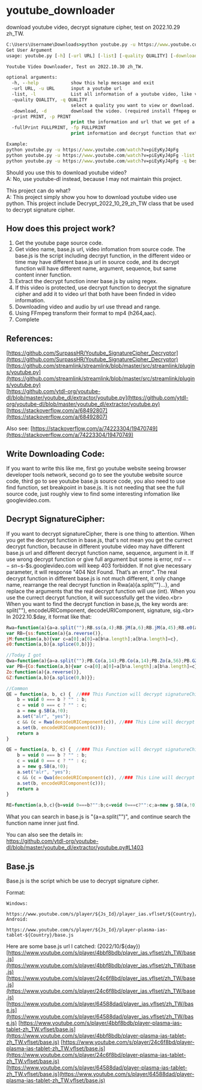 # youtube_downloader
download youtube video, decrypt signature cipher, test on 2022.10.29 zh_TW.

```cmd
C:\Users\Username\Downloads>python youtube.py -u https://www.youtube.com/watch?v=piEyKyJ4pFg -h
Get User Argument
usage: youtube.py [-h] [-url URL] [-list] [-quality QUALITY] [-download] [-print PRINT] [-fullPrint FULLPRINT]

Youtube Video Downloader, Test on 2022.10.30 zh_TW.

optional arguments:
  -h, --help            show this help message and exit
  -url URL, -u URL      input a youtube url
  -list, -l             List all information of a youtube video, like video quality.
  -quality QUALITY, -q QUALITY
                        select a quality you want to view or download. Like Best, best, 1080, 720, 360, 240.
  -download, -d         download the video. (required install ffmpeg on your device.)
  -print PRINT, -p PRINT
                        print the information and url that we get of a video
  -fullPrint FULLPRINT, -fp FULLPRINT
                        print information and decrypt function that extract from base.js and other debug values
```
```cmd
Example:
python youtube.py -u https://www.youtube.com/watch?v=piEyKyJ4pFg
python youtube.py -u https://www.youtube.com/watch?v=piEyKyJ4pFg -list
python youtube.py -u https://www.youtube.com/watch?v=piEyKyJ4pFg -q best -download
```
Should you use this to download youtube video?<br>
A: No, use youtube-dl instead, because I may not maintain this project.

This project can do what?<br>
A: This project simply show you how to download youtube video use python.
This project include Decrypt_2022_10_29_zh_TW class that be used to decrypt signature cipher.

## How does this project work?
1. Get the youtube page source code.
2. Get video name, base.js url, video infomation from source code. The base.js is the script including decrpyt function, in the different video or time may have different base.js url in source code, and its decrypt function will have different name, argument, sequence, but same content inner function.
3. Extract the decrypt function inner base.js by using regex.
4. If this video is protected, use decrypt function to decrypt the signature cipher and add it to video url that both have been finded in video information.
5. Downloading video and audio by url use thread and range.
6. Using FFmpeg transform their format to mp4 (h264,aac).
7. Complete

## References:<br>
[https://github.com/SurpassHR/Youtube_SignatureCipher_Decryptor](https://github.com/SurpassHR/Youtube_SignatureCipher_Decryptor)<br>
[https://github.com/streamlink/streamlink/blob/master/src/streamlink/plugins/youtube.py](https://github.com/streamlink/streamlink/blob/master/src/streamlink/plugins/youtube.py)<br>
[https://github.com/ytdl-org/youtube-dl/blob/master/youtube_dl/extractor/youtube.py](https://github.com/ytdl-org/youtube-dl/blob/master/youtube_dl/extractor/youtube.py)<br>
[https://stackoverflow.com/a/68492807](https://stackoverflow.com/a/68492807)

Also see:
[https://stackoverflow.com/a/74223304/19470749](https://stackoverflow.com/a/74223304/19470749)

## Write Downloading Code:

If you want to write this like me, first go youtube website seeing browser developer tools network, second go to see the youtube website source code, third go to see youtube base.js source code, you also need to use find function, set breakpoint in base.js. It is not needing that see the full source code, just roughly view to find some interesting infomation like googlevideo.com.

## Decrypt SignatureCipher:

If you want to decrypt signatureCipher, there is one thing to attention. When you get the decrypt function in base.js, that's not mean you get the currect decrypt function, because in different youtube video may have different base.js url and different decrypt function name, sequence, argument in it. If use wrong decrypt function or give full argument but some is error, rr$d---sn-$s-$s.googlevideo.com will keep 403 forbidden. If not give necessary parameter, it will response "404 Not Found. That’s an error". The real decrypt function in different base.js is not much different, it only change name, rearrange the real decrypt function in Rwa(a){a.split("")...}, and replace the arguments that the real decrypt function will use (int). When you use the currect decrypt function, it will successfully get the video.<br>
When you want to find the decrypt function in base.js, the key words are: split(""), encodeURIComponent, decodeURIComponent, signature, sig.<br>
In 2022.10.$day, it format like that:
```javascript
Rwa=function(a){a=a.split("");RB.ss(a,4);RB.jM(a,6);RB.jM(a,45);RB.e0(a,3);return a.join("")};
var RB={ss:function(a){a.reverse()},
jM:function(a,b){var c=a[0];a[0]=a[b%a.length];a[b%a.length]=c},
e0:function(a,b){a.splice(0,b)}};

//Today I got
Qwa=function(a){a=a.split("");PB.Co(a,14);PB.Co(a,14);PB.Zo(a,56);PB.GZ(a,2);return a.join("")};
var PB={Co:function(a,b){var c=a[0];a[0]=a[b%a.length];a[b%a.length]=c},
Zo:function(a){a.reverse()},
GZ:function(a,b){a.splice(0,b)}};

//Common
QE = function(a, b, c) {  //### This Function will decrypt signatureChiper ###//
    b = void 0 === b ? "" : b;
    c = void 0 === c ? "" : c;
    a = new g.SB(a,!0);
    a.set("alr", "yes");
    c && (c = Rwa(decodeURIComponent(c)), //### This Line will decrypt signatureChiper ###//
    a.set(b, encodeURIComponent(c)));
    return a
}

QE = function(a, b, c) {  //### This Function will decrypt signatureChiper ###//
    b = void 0 === b ? "" : b;
    c = void 0 === c ? "" : c;
    a = new g.SB(a,!0);
    a.set("alr", "yes");
    c && (c = Qwa(decodeURIComponent(c)), //### This Line will decrypt signatureChiper ###
    a.set(b, encodeURIComponent(c)));
    return a
}

RE=function(a,b,c){b=void 0===b?"":b;c=void 0===c?"":c;a=new g.SB(a,!0);a.set("alr","yes");c&&(c=Rwa(decodeURIComponent(c)),a.set(b,encodeURIComponent(c)));return a};
```
What you can search in base.js is "{a=a.split("")", and continue search the function name inner just find.

You can also see the details in:<br>
https://github.com/ytdl-org/youtube-dl/blob/master/youtube_dl/extractor/youtube.py#L1403

## Base.js

Base.js is the script which be use to decrypt signature cipher. 

Format:
```
Windows:

https://www.youtube.com/s/player/${Js_Id}/player_ias.vflset/${Country}/base.js
Android:

https://www.youtube.com/s/player/${Js_Id}/player-plasma-ias-tablet-${Country}/base.js
```
Here are some base.js url I catched: (2022/10/${day})<br>
[https://www.youtube.com/s/player/4bbf8bdb/player_ias.vflset/zh_TW/base.js](https://www.youtube.com/s/player/4bbf8bdb/player_ias.vflset/zh_TW/base.js)
[https://www.youtube.com/s/player/24c6f8bd/player_ias.vflset/zh_TW/base.js](https://www.youtube.com/s/player/24c6f8bd/player_ias.vflset/zh_TW/base.js)
[https://www.youtube.com/s/player/64588dad/player_ias.vflset/zh_TW/base.js](https://www.youtube.com/s/player/64588dad/player_ias.vflset/zh_TW/base.js)
[https://www.youtube.com/s/player/4bbf8bdb/player-plasma-ias-tablet-zh_TW.vflset/base.js](https://www.youtube.com/s/player/4bbf8bdb/player-plasma-ias-tablet-zh_TW.vflset/base.js)
[https://www.youtube.com/s/player/24c6f8bd/player-plasma-ias-tablet-zh_TW.vflset/base.js](https://www.youtube.com/s/player/24c6f8bd/player-plasma-ias-tablet-zh_TW.vflset/base.js)
[https://www.youtube.com/s/player/64588dad/player-plasma-ias-tablet-zh_TW.vflset/base.js](https://www.youtube.com/s/player/64588dad/player-plasma-ias-tablet-zh_TW.vflset/base.js)
